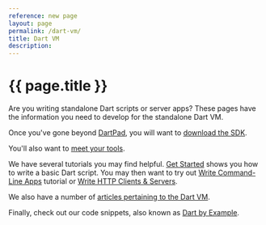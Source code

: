 ```yaml
---
reference: new page
layout: page
permalink: /dart-vm/
title: Dart VM
description:
---
```


# {{ page.title }}

Are you writing standalone Dart scripts or server apps?
These pages have the information you need to develop
for the standalone Dart VM.

Once you've gone beyond
[DartPad]({{site.dartlang}}/tools/dartpad),
you will want to [download the SDK](/dart-vm/downloads/).

You'll also want to [meet your tools](tools/).

We have several tutorials you may find helpful.
[Get Started](tutorials/get-started) shows you how
to write a basic Dart script. You may then want to
try out [Write Command-Line Apps](tutorials/cmdline)
tutorial or [Write HTTP Clients & Servers](tutorials/httpserver).

We also have a number of
[articles pertaining to the Dart VM](/dart-vm/articles/).

Finally, check out our code snippets, also known as
[Dart by Example](/dart-vm/dart-by-example/).

